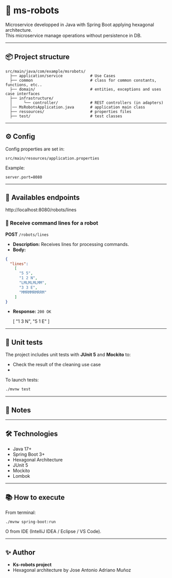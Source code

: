 
# 🤖 ms-robots

Microservice developped in Java with Spring Boot applying hexagonal architecture.  
This microservice manage operations without persistence in DB.

---

## 📦 Project structure

```
src/main/java/com/example/msrobots/
  ├── application/service            # Use Cases
  ├── common                         # class for common constants, functions, etc..
  ├── domain/                        # entities, exceptions and uses case interfaces
  ├── infrastructure/
  │     └── controller/              # REST controllers (in adapters)
  │── MsRobotsApplication.java       # application main class
  ├── ressources/                    # properties files
  ├── test/                          # test classes       

```

---

## ⚙️ Config

Config properties are set in:

```
src/main/resources/application.properties
```

Example:

```properties
server.port=8080
```

---

## 🚀 Availables endpoints

http://localhost:8080/robots/lines

### 📌 Receive command lines for a robot

**POST** `/robots/lines`

- **Description:** Receives lines for processing commands.
- **Body:**

```json
{
  "lines": 
    [
      "5 5",
      "1 2 N",
      "LMLMLMLMM",
      "3 3 E",
      "MMRMMRMRRM"
    ]  
}
```

- **Response:** `200 OK`

    [
    "1 3 N",
    "5 1 E"
    ]

---

## 🧪 Unit tests

The project includes unit tests with **JUnit 5** and **Mockito** to:

- Check the result of the cleaning use case 
- 
To launch tests:

```bash
./mvnw test
```

---

## 📖 Notes

---

## 🛠️ Technologies

- Java 17+
- Spring Boot 3+
- Hexagonal Architecture
- JUnit 5
- Mockito
- Lombok

---

## 📚 How to execute

From terminal:

```bash
./mvnw spring-boot:run
```

O from IDE (IntelliJ IDEA / Eclipse / VS Code).

---

## ✨ Author

- **Ks-robots project**
- Hexagonal architecture by Jose Antonio Adriano Muñoz
